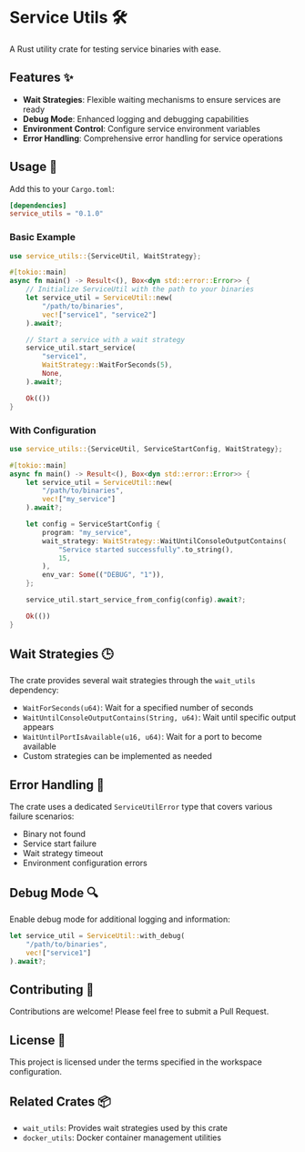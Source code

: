 # Service Utils 🛠️

A Rust utility crate for testing service binaries with ease.

## Features ✨

- **Wait Strategies**: Flexible waiting mechanisms to ensure services are ready
- **Debug Mode**: Enhanced logging and debugging capabilities
- **Environment Control**: Configure service environment variables
- **Error Handling**: Comprehensive error handling for service operations

## Usage 🚀

Add this to your `Cargo.toml`:

```toml
[dependencies]
service_utils = "0.1.0"
```

### Basic Example

```rust
use service_utils::{ServiceUtil, WaitStrategy};

#[tokio::main]
async fn main() -> Result<(), Box<dyn std::error::Error>> {
    // Initialize ServiceUtil with the path to your binaries
    let service_util = ServiceUtil::new(
        "/path/to/binaries",
        vec!["service1", "service2"]
    ).await?;

    // Start a service with a wait strategy
    service_util.start_service(
        "service1",
        WaitStrategy::WaitForSeconds(5),
        None,
    ).await?;

    Ok(())
}
```

### With Configuration

```rust
use service_utils::{ServiceUtil, ServiceStartConfig, WaitStrategy};

#[tokio::main]
async fn main() -> Result<(), Box<dyn std::error::Error>> {
    let service_util = ServiceUtil::new(
        "/path/to/binaries",
        vec!["my_service"]
    ).await?;

    let config = ServiceStartConfig {
        program: "my_service",
        wait_strategy: WaitStrategy::WaitUntilConsoleOutputContains(
            "Service started successfully".to_string(),
            15,
        ),
        env_var: Some(("DEBUG", "1")),
    };

    service_util.start_service_from_config(config).await?;

    Ok(())
}
```

## Wait Strategies 🕒

The crate provides several wait strategies through the `wait_utils` dependency:

- `WaitForSeconds(u64)`: Wait for a specified number of seconds
- `WaitUntilConsoleOutputContains(String, u64)`: Wait until specific output appears
- `WaitUntilPortIsAvailable(u16, u64)`: Wait for a port to become available
- Custom strategies can be implemented as needed

## Error Handling 🚨

The crate uses a dedicated `ServiceUtilError` type that covers various failure scenarios:

- Binary not found
- Service start failure
- Wait strategy timeout
- Environment configuration errors

## Debug Mode 🔍

Enable debug mode for additional logging and information:

```rust
let service_util = ServiceUtil::with_debug(
    "/path/to/binaries",
    vec!["service1"]
).await?;
```

## Contributing 🤝

Contributions are welcome! Please feel free to submit a Pull Request.

## License 📄

This project is licensed under the terms specified in the workspace configuration.

## Related Crates 📦

- `wait_utils`: Provides wait strategies used by this crate
- `docker_utils`: Docker container management utilities
